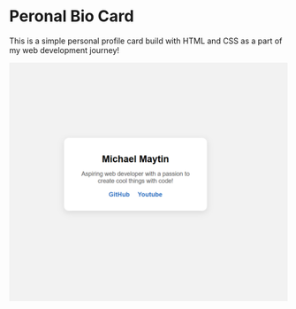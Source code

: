 # Peronal Bio Card

This is a simple personal profile card build with HTML and CSS as a part of my web development journey!

![screenshot](screenshot.png)